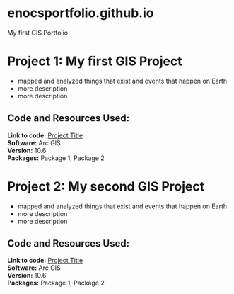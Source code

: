 # enocsportfolio.github.io
My first GIS Portfolio
 
# Project 1: My first GIS Project
* mapped and analyzed things that exist and events that happen on Earth
* more description
* more description

## Code and Resources Used:
**Link to code:** [Project Title](https://www.google.com)  
**Software:** Arc GIS  
**Version:** 10.6  
**Packages:** Package 1, Package 2  

# Project 2: My second GIS Project
* mapped and analyzed things that exist and events that happen on Earth
* more description
* more description


## Code and Resources Used:
**Link to code:** [Project Title](https://www.google.com)  
**Software:** Arc GIS  
**Version:** 10.6  
**Packages:** Package 1, Package 2  
